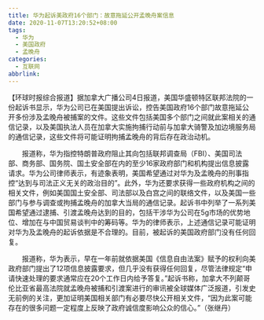 ```yaml
---
title: 华为起诉美政府16个部门：故意拖延公开孟晚舟案信息
date: 2020-11-07T13:20:52+08:00
tags:
  - 华为
  - 美国政府
  - 孟晚舟
categories:
  - 互联网
abbrlink:
---
```


【环球时报综合报道】据加拿大广播公司4日报道，美国华盛顿特区联邦法院的一份起诉书显示，华为公司已在美国提出诉讼，控告美国政府16个部门故意拖延公开多份涉及孟晚舟被捕案的文件。这些文件包括美国多个部门之间就此案相关的通信记录，以及美国执法人员在加拿大实施拘捕行动前与加拿大骑警及加边境服务局的通信记录，这些文件将可能证明拘捕孟晚舟的背后存在政治动机。

　　报道称，华为指控特朗普政府阻止其向包括联邦调查局（FBI）、美国司法部、商务部、国务院、国土安全部在内的至少16家政府部门和机构提出信息披露请求。华为公司律师表示，有迹象表明，美国希望通过对华为及孟晚舟的刑事指控“达到与司法正义无关的政治目的”。此外，华为还要求获得一些政府机构之间的相关文件，例如美国国土安全部、司法部以及白宫之间的联络文件，以及美国一些部门与参与调查或拘捕孟晚舟的加拿大当局的通信记录。起诉书中列举了一系列美国希望通过逮捕、引渡孟晚舟达到的目的，包括干涉华为公司在5g市场的优势地位、增加在与中国贸易谈判中的筹码等。华为的律师表示，上述通信记录可能证明对华为及孟晚舟的起诉依据是不合理的。目前，被起诉的美国政府部门没有任何回复。

　　报道称，华为表示，早在一年前就依据美国《信息自由法案》赋予的权利向美政府部门提出了12项信息披露要求，但几乎没有获得任何回复，尽管法律规定“申请快速处理的要求通常应在20个工作日内给予答复。”起诉书称，加拿大不列颠哥伦比亚省最高法院就孟晚舟被捕和引渡案进行的审讯被全球媒体广泛报道，引发史无前例的关注，更加证明美国相关部门有必要尽快公开相关文件，“因为此案可能存在的很多问题一定程度上反映了政府诚信度影响公众的信心。”（张继丹）